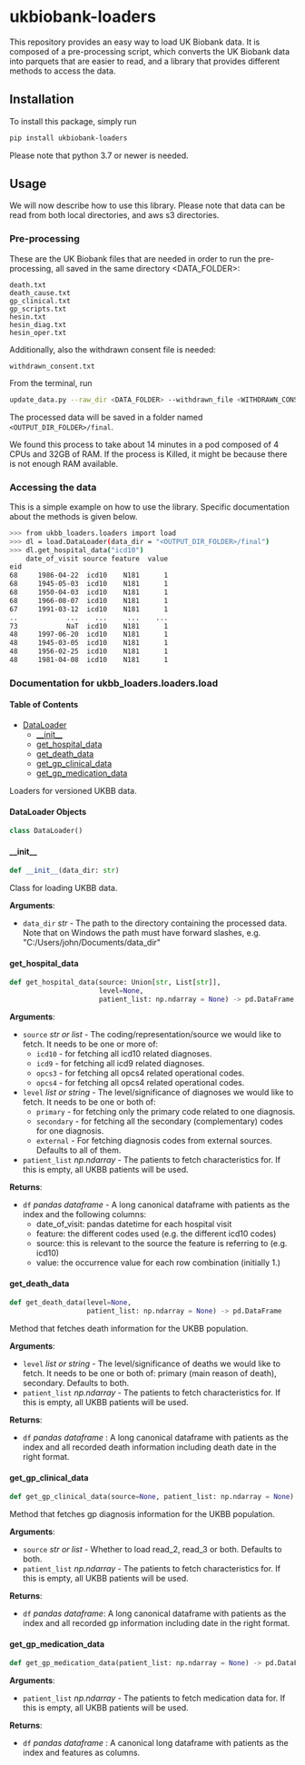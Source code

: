 # ukbiobank-loaders

This repository provides an easy way to load UK Biobank data. It is composed of a pre-processing script, which converts the UK Biobank data into parquets that are easier to read,
and a library that provides different methods to access the data.

## Installation
To install this package, simply run
```bash
pip install ukbiobank-loaders
```
Please note that python 3.7 or newer is needed.

## Usage

We will now describe how to use this library. Please note that data can be read from both local directories, and aws s3 directories.

### Pre-processing
These are the UK Biobank files that are needed in order to run the pre-processing, all saved in the same directory <DATA_FOLDER>:
```
death.txt
death_cause.txt
gp_clinical.txt
gp_scripts.txt
hesin.txt
hesin_diag.txt
hesin_oper.txt
```

Additionally, also the withdrawn consent file is needed:
```
withdrawn_consent.txt
```

From the terminal, run
```bash
update_data.py --raw_dir <DATA_FOLDER> --withdrawn_file <WITHDRAWN_CONSENT_FILE_PATH> --out_dir <OUTPUT_DIR_FOLDER>
```

The processed data will be saved in a folder named `<OUTPUT_DIR_FOLDER>/final`.

We found this process to take about 14 minutes in a pod composed of 4 CPUs and 32GB of RAM. If the process is Killed, it might be
because there is not enough RAM available.

### Accessing the data

This is a simple example on how to use the library. Specific documentation about the methods is given below.
```bash
>>> from ukbb_loaders.loaders import load
>>> dl = load.DataLoader(data_dir = "<OUTPUT_DIR_FOLDER>/final")
>>> dl.get_hospital_data("icd10")
    date_of_visit source feature  value
eid
68     1986-04-22  icd10    N181      1
68     1945-05-03  icd10    N181      1
68     1950-04-03  icd10    N181      1
68     1966-08-07  icd10    N181      1
67     1991-03-12  icd10    N181      1
..            ...    ...     ...    ...
73            NaT  icd10    N181      1
48     1997-06-20  icd10    N181      1
48     1945-03-05  icd10    N181      1
48     1956-02-25  icd10    N181      1
48     1981-04-08  icd10    N181      1
```

### Documentation for ukbb\_loaders.loaders.load

#### Table of Contents

* [DataLoader](#ukbb_loaders.loaders.load.DataLoader)
  * [\_\_init\_\_](#ukbb_loaders.loaders.load.DataLoader.__init__)
  * [get\_hospital\_data](#ukbb_loaders.loaders.load.DataLoader.get_hospital_data)
  * [get\_death\_data](#ukbb_loaders.loaders.load.DataLoader.get_death_data)
  * [get\_gp\_clinical\_data](#ukbb_loaders.loaders.load.DataLoader.get_gp_clinical_data)
  * [get\_gp\_medication\_data](#ukbb_loaders.loaders.load.DataLoader.get_gp_medication_data)


Loaders for versioned UKBB data.

<a id="ukbb_loaders.loaders.load.DataLoader"></a>

#### DataLoader Objects

```python
class DataLoader()
```

<a id="ukbb_loaders.loaders.load.DataLoader.__init__"></a>

#### \_\_init\_\_

```python
def __init__(data_dir: str)
```

Class for loading UKBB data.

**Arguments**:

- `data_dir` _str_ - The path to the directory containing the processed data. Note that on Windows the path must
  have forward slashes, e.g.  "C:/Users/john/Documents/data_dir"

<a id="ukbb_loaders.loaders.load.DataLoader.get_hospital_data"></a>

#### get\_hospital\_data

```python
def get_hospital_data(source: Union[str, List[str]],
                      level=None,
                      patient_list: np.ndarray = None) -> pd.DataFrame
```

**Arguments**:

- `source` _str or list_ - The coding/representation/source we would like to fetch.
  It needs to be one or more of:
  - `icd10` - for fetching all icd10 related diagnoses.
  - `icd9` - for fetching all icd9 related diagnoses.
  - `opcs3` - for fetching all opcs4 related operational codes.
  - `opcs4` - for fetching all opcs4 related operational codes.
- `level` _list or string_ - The level/significance of diagnoses we would like to fetch.
  It needs to be one or both of:
  - `primary` - for fetching only the primary code related to one diagnosis.
  - `secondary` - for fetching all the secondary (complementary) codes for one
    diagnosis.
  - `external` - For fetching diagnosis codes from external sources.
    Defaults to all of them.
- `patient_list` _np.ndarray_ - The patients to fetch characteristics for. If this is empty,
  all UKBB patients will be used.

**Returns**:

- `df` _pandas dataframe_ - A long canonical dataframe with patients as the index and the
  following columns:
  - date_of_visit: pandas datetime for each hospital visit
  - feature: the different codes used (e.g. the different icd10 codes)
  - source: this is relevant to the source the feature is referring to (e.g. icd10)
  - value: the occurrence value for each row combination (initially 1.)

<a id="ukbb_loaders.loaders.load.DataLoader.get_death_data"></a>

#### get\_death\_data

```python
def get_death_data(level=None,
                   patient_list: np.ndarray = None) -> pd.DataFrame
```

Method that fetches death information for the UKBB population.

**Arguments**:

- `level` _list or string_ - The level/significance of deaths we would like to fetch.
  It needs to be one or both of: primary (main reason of death), secondary. Defaults to both.
- `patient_list` _np.ndarray_ - The patients to fetch characteristics for.
  If this is empty, all UKBB patients will be used.

**Returns**:

- `df` _pandas dataframe_ : A long canonical dataframe with patients as the index and all
  recorded death information including death date in the right format.

<a id="ukbb_loaders.loaders.load.DataLoader.get_gp_clinical_data"></a>

#### get\_gp\_clinical\_data

```python
def get_gp_clinical_data(source=None, patient_list: np.ndarray = None)
```

Method that fetches gp diagnosis information for the UKBB population.

**Arguments**:

- `source` _str or list_ - Whether to load read_2, read_3 or both. Defaults to both.
- `patient_list` _np.ndarray_ - The patients to fetch characteristics for.
  If this is empty, all UKBB patients will be used.

**Returns**:

- `df` _pandas dataframe_: A long canonical dataframe with patients as the index and all
  recorded gp information including date in the right format.

<a id="ukbb_loaders.loaders.load.DataLoader.get_gp_medication_data"></a>

#### get\_gp\_medication\_data

```python
def get_gp_medication_data(patient_list: np.ndarray = None) -> pd.DataFrame
```

**Arguments**:

- `patient_list` _np.ndarray_ - The patients to fetch medication data for.
  If this is empty, all UKBB patients will be used.

**Returns**:
- `df` _pandas dataframe_ : A canonical long dataframe with patients as the index and
  features as columns.

